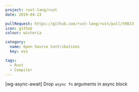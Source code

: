 ```yaml
---
project: rust-lang/rust
date: 2019-04-23

pullRequest: https://github.com/rust-lang/rust/pull/59823
icon: github
colour: wisteria

category:
  name: Open Source Contributions
  key: oss

tags:
  - Rust
  - Compiler
---
```

[wg-async-await] Drop `async fn` arguments in async block
